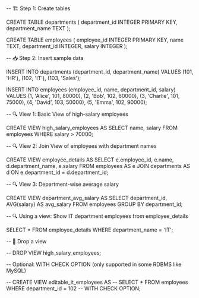 -- 🏗 Step 1: Create tables

CREATE TABLE departments (
    department_id INTEGER PRIMARY KEY,
    department_name TEXT
);

CREATE TABLE employees (
    employee_id INTEGER PRIMARY KEY,
    name TEXT,
    department_id INTEGER,
    salary INTEGER
);

-- 📥 Step 2: Insert sample data

INSERT INTO departments (department_id, department_name) VALUES
(101, 'HR'),
(102, 'IT'),
(103, 'Sales');

INSERT INTO employees (employee_id, name, department_id, salary) VALUES
(1, 'Alice', 101, 80000),
(2, 'Bob', 102, 60000),
(3, 'Charlie', 101, 75000),
(4, 'David', 103, 50000),
(5, 'Emma', 102, 90000);

-- 🔍 View 1: Basic View of high-salary employees

CREATE VIEW high_salary_employees AS
SELECT name, salary
FROM employees
WHERE salary > 70000;

-- 🔍 View 2: Join View of employees with department names

CREATE VIEW employee_details AS
SELECT e.employee_id, e.name, d.department_name, e.salary
FROM employees AS e
JOIN departments AS d ON e.department_id = d.department_id;

-- 🔍 View 3: Department-wise average salary

CREATE VIEW department_avg_salary AS
SELECT department_id, AVG(salary) AS avg_salary
FROM employees
GROUP BY department_id;

-- 🔍 Using a view: Show IT department employees from employee_details

SELECT *
FROM employee_details
WHERE department_name = 'IT';

-- 🧹 Drop a view

-- DROP VIEW high_salary_employees;

-- Optional: WITH CHECK OPTION (only supported in some RDBMS like MySQL)

-- CREATE VIEW editable_it_employees AS
-- SELECT * FROM employees WHERE department_id = 102
-- WITH CHECK OPTION;
